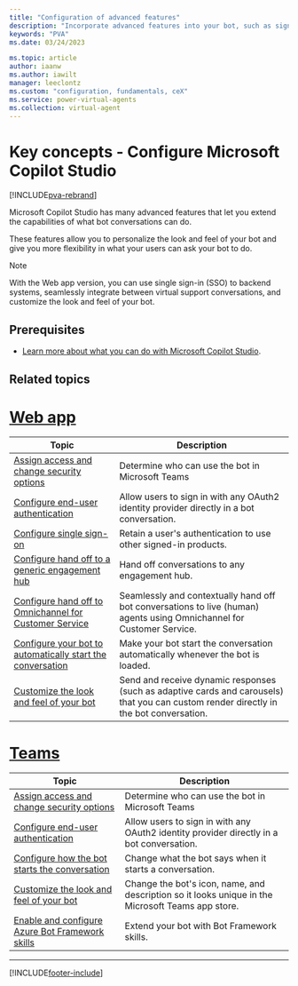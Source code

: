 ```yaml
---
title: "Configuration of advanced features"
description: "Incorporate advanced features into your bot, such as sign-in, live agent transfer, and custom appearances."
keywords: "PVA"
ms.date: 03/24/2023

ms.topic: article
author: iaanw
ms.author: iawilt
manager: leeclontz
ms.custom: "configuration, fundamentals, ceX"
ms.service: power-virtual-agents
ms.collection: virtual-agent
---
```


# Key concepts - Configure Microsoft Copilot Studio

[!INCLUDE[pva-rebrand](includes/pva-rebrand.md)]

Microsoft Copilot Studio has many advanced features that let you extend the capabilities of what bot conversations can do.

These features allow you to personalize the look and feel of your bot and give you more flexibility in what your users can ask your bot to do.

> [!NOTE] 
> With the Web app version, you can use single sign-in (SSO) to backend systems, seamlessly integrate between virtual support conversations, and customize the look and feel of your bot.

## Prerequisites

- [Learn more about what you can do with Microsoft Copilot Studio](fundamentals-what-is-power-virtual-agents.md).


## Related topics

# [Web app](#tab/web)

| Topic                                                                                           | Description                                                                                                                            |
| ----------------------------------------------------------------------------------------------- | -------------------------------------------------------------------------------------------------------------------------------------- |
| [Assign access and change security options](configuration-end-user-authentication.md)           | Determine who can use the bot in Microsoft Teams                                                                                       |
| [Configure end-user authentication](configuration-end-user-authentication.md)                   | Allow users to sign in with any OAuth2 identity provider directly in a bot conversation.                                               |
| [Configure single sign-on](configure-sso.md)                                                    | Retain a user's authentication to use other signed-in products.                                                                        |
| [Configure hand off to a generic engagement hub](configure-generic-handoff.md)                  | Hand off conversations to any engagement hub.                                                                                          |
| [Configure hand off to Omnichannel for Customer Service](configuration-hand-off-omnichannel.md) | Seamlessly and contextually hand off bot conversations to live (human) agents using Omnichannel for Customer Service.     |
| [Configure your bot to automatically start the conversation](configure-bot-greeting.md)         | Make your bot start the conversation automatically whenever the bot is loaded.                                                         |
| [Customize the look and feel of your bot](customize-default-canvas.md)                          | Send and receive dynamic responses (such as adaptive cards and carousels) that you can custom render directly in the bot conversation. |


# [Teams](#tab/teams)

| Topic                                                                                       | Description                                                                                       |
| ------------------------------------------------------------------------------------------- | ------------------------------------------------------------------------------------------------- |
| [Assign access and change security options](configuration-end-user-authentication.md) | Determine who can use the bot in Microsoft Teams                                                  |
| [Configure end-user authentication](configuration-end-user-authentication.md)         | Allow users to sign in with any OAuth2 identity provider directly in a bot conversation.          |
| [Configure how the bot starts the conversation](configure-bot-greeting.md)            | Change what the bot says when it starts a conversation.                                           |
| [Customize the look and feel of your bot](customize-default-canvas.md)                | Change the bot's icon, name, and description so it looks unique in the Microsoft Teams app store. |
| [Enable and configure Azure Bot Framework skills](configuration-add-skills.md)        | Extend your bot with Bot Framework skills.                                                        |

---

[!INCLUDE[footer-include](includes/footer-banner.md)]
